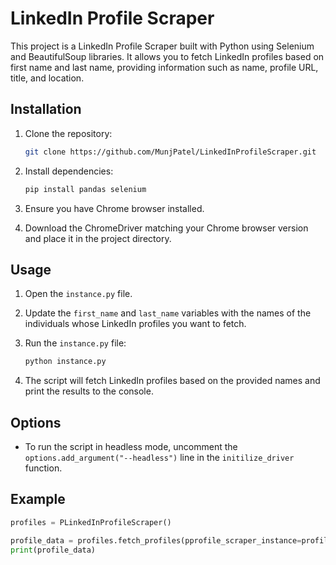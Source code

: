 # LinkedIn Profile Scraper

This project is a LinkedIn Profile Scraper built with Python using Selenium and BeautifulSoup libraries. It allows you to fetch LinkedIn profiles based on first name and last name, providing information such as name, profile URL, title, and location.

## Installation

1. Clone the repository:

    ```bash
    git clone https://github.com/MunjPatel/LinkedInProfileScraper.git
    ```

2. Install dependencies:

    ```bash
    pip install pandas selenium
    ```

3. Ensure you have Chrome browser installed.

4. Download the ChromeDriver matching your Chrome browser version and place it in the project directory.

## Usage

1. Open the `instance.py` file.

2. Update the `first_name` and `last_name` variables with the names of the individuals whose LinkedIn profiles you want to fetch.

3. Run the `instance.py` file:

    ```bash
    python instance.py
    ```

4. The script will fetch LinkedIn profiles based on the provided names and print the results to the console.

## Options

- To run the script in headless mode, uncomment the `options.add_argument("--headless")` line in the `initilize_driver` function.

## Example

```python
profiles = PLinkedInProfileScraper()

profile_data = profiles.fetch_profiles(pprofile_scraper_instance=profiles, first_name="Munj", last_name="Patel")
print(profile_data)
